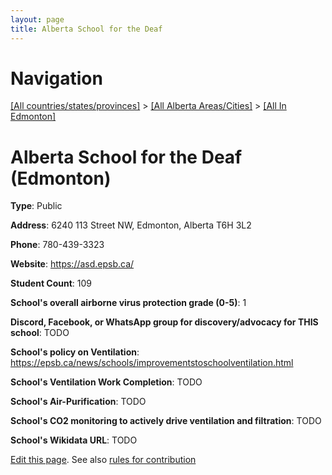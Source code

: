 ```yaml
---
layout: page
title: Alberta School for the Deaf
---
```

# Navigation

[[All countries/states/provinces]](../../..) > [[All Alberta Areas/Cities]](../..) > [[All In Edmonton]](..)

# Alberta School for the Deaf (Edmonton)

**Type**: Public

**Address**: 6240 113 Street NW, Edmonton, Alberta T6H 3L2

**Phone**: 780-439-3323

**Website**: <https://asd.epsb.ca/>

**Student Count**: 109

**School's overall airborne virus protection grade (0-5)**: 1

**Discord, Facebook, or WhatsApp group for discovery/advocacy for THIS school**: TODO

**School's policy on Ventilation**: <https://epsb.ca/news/schools/improvementstoschoolventilation.html>

**School's Ventilation Work Completion**: TODO

**School's Air-Purification**: TODO

**School's CO2 monitoring to actively drive ventilation and filtration**: TODO

**School's Wikidata URL**: TODO


[Edit this page](https://github.com/ventilate-schools/AB/edit/main/./Edmonton/Alberta_School_for_the_Deaf.md). See also [rules for contribution](../../../contribution-rules/)